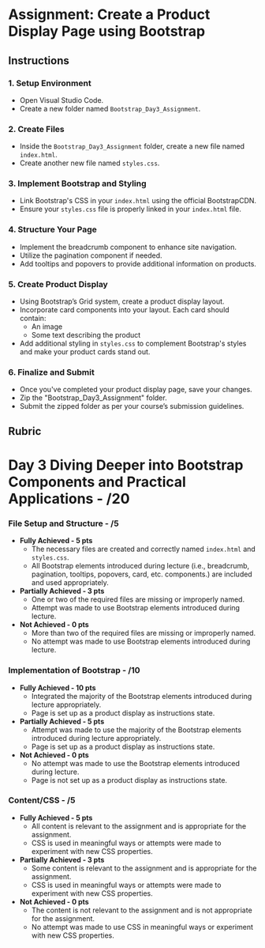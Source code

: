 # Assignment: Create a Product Display Page using Bootstrap

## Instructions

### 1. Setup Environment
   - Open Visual Studio Code.
   - Create a new folder named `Bootstrap_Day3_Assignment`.

### 2. Create Files
   - Inside the `Bootstrap_Day3_Assignment` folder, create a new file named `index.html`.
   - Create another new file named `styles.css`.

### 3. Implement Bootstrap and Styling
   - Link Bootstrap's CSS in your `index.html` using the official BootstrapCDN.
   - Ensure your `styles.css` file is properly linked in your `index.html` file.

### 4. Structure Your Page
   - Implement the breadcrumb component to enhance site navigation.
   - Utilize the pagination component if needed.
   - Add tooltips and popovers to provide additional information on products.

### 5. Create Product Display
   - Using Bootstrap’s Grid system, create a product display layout.
   - Incorporate card components into your layout. Each card should contain:
     - An image
     - Some text describing the product
   - Add additional styling in `styles.css` to complement Bootstrap's styles and make your product cards stand out.

### 6. Finalize and Submit
   - Once you've completed your product display page, save your changes.
   - Zip the "Bootstrap_Day3_Assignment" folder.
   - Submit the zipped folder as per your course’s submission guidelines.


## Rubric

# Day 3 Diving Deeper into Bootstrap Components and Practical Applications - /20

### File Setup and Structure - /5
- **Fully Achieved - 5 pts**
  - The necessary files are created and correctly named `index.html` and `styles.css`.
  - All Bootstrap elements introduced during lecture (i.e., breadcrumb, pagination, tooltips, popovers, card, etc. components.) are included and used appropriately.
- **Partially Achieved - 3 pts**
  - One or two of the required files are missing or improperly named.
  - Attempt was made to use Bootstrap elements introduced during lecture.
- **Not Achieved - 0 pts**
  - More than two of the required files are missing or improperly named.
  - No attempt was made to use Bootstrap elements introduced during lecture.

### Implementation of Bootstrap - /10
- **Fully Achieved - 10 pts**
  - Integrated the majority of the Bootstrap elements introduced during lecture appropriately.
  - Page is set up as a product display as instructions state.
- **Partially Achieved - 5 pts**
  - Attempt was made to use the majority of the Bootstrap elements introduced during lecture appropriately.
  - Page is set up as a product display as instructions state.
- **Not Achieved - 0 pts**
  - No attempt was made to use the Bootstrap elements introduced during lecture.
  - Page is not set up as a product display as instructions state.

### Content/CSS - /5
- **Fully Achieved - 5 pts**
  - All content is relevant to the assignment and is appropriate for the assignment.
  - CSS is used in meaningful ways or attempts were made to experiment with new CSS properties.
- **Partially Achieved - 3 pts**
  - Some content is relevant to the assignment and is appropriate for the assignment.
  - CSS is used in meaningful ways or attempts were made to experiment with new CSS properties.
- **Not Achieved - 0 pts**
  - The content is not relevant to the assignment and is not appropriate for the assignment.
  - No attempt was made to use CSS in meaningful ways or experiment with new CSS properties.
